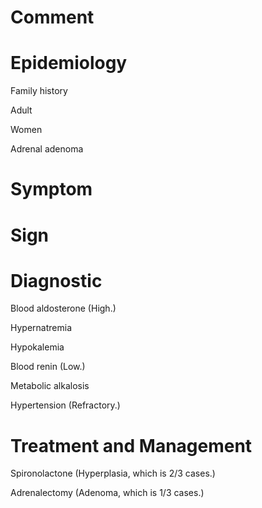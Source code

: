 # Comment

# Epidemiology

Family history

Adult

Women

Adrenal adenoma

# Symptom

# Sign

# Diagnostic

Blood aldosterone
(High.)

Hypernatremia

Hypokalemia

Blood renin
(Low.)

Metabolic alkalosis

Hypertension
(Refractory.)

# Treatment and Management

Spironolactone
(Hyperplasia, which is 2/3 cases.)

Adrenalectomy
(Adenoma, which is 1/3 cases.)

